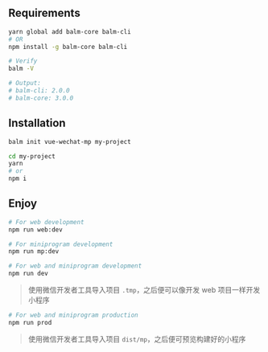 ## Requirements

```bash
yarn global add balm-core balm-cli
# OR
npm install -g balm-core balm-cli
```

```bash
# Verify
balm -V

# Output:
# balm-cli: 2.0.0
# balm-core: 3.0.0
```

## Installation

```bash
balm init vue-wechat-mp my-project

cd my-project
yarn
# or
npm i
```

## Enjoy

```bash
# For web development
npm run web:dev

# For miniprogram development
npm run mp:dev

# For web and miniprogram development
npm run dev
```

> 使用微信开发者工具导入项目 `.tmp`，之后便可以像开发 web 项目一样开发小程序

```bash
# For web and miniprogram production
npm run prod
```

> 使用微信开发者工具导入项目 `dist/mp`，之后便可预览构建好的小程序
